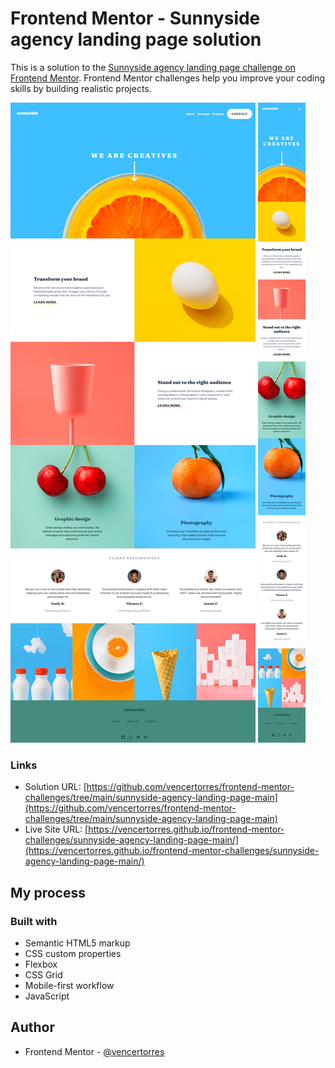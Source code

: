 # Frontend Mentor - Sunnyside agency landing page solution

This is a solution to the [Sunnyside agency landing page challenge on Frontend Mentor](https://www.frontendmentor.io/challenges/sunnyside-agency-landing-page-7yVs3B6ef). Frontend Mentor challenges help you improve your coding skills by building realistic projects.

![](desktop.png)
![](mobile.png)

### Links

- Solution URL: [https://github.com/vencertorres/frontend-mentor-challenges/tree/main/sunnyside-agency-landing-page-main](https://github.com/vencertorres/frontend-mentor-challenges/tree/main/sunnyside-agency-landing-page-main)
- Live Site URL: [https://vencertorres.github.io/frontend-mentor-challenges/sunnyside-agency-landing-page-main/](https://vencertorres.github.io/frontend-mentor-challenges/sunnyside-agency-landing-page-main/)

## My process

### Built with

- Semantic HTML5 markup
- CSS custom properties
- Flexbox
- CSS Grid
- Mobile-first workflow
- JavaScript

## Author

- Frontend Mentor - [@vencertorres](https://www.frontendmentor.io/profile/vencertorres)
